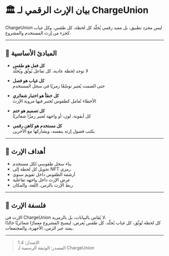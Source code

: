 # 🏛️ بيان الإرث الرقمي لـ ChargeUnion

ChargeUnion ليس مجرد تطبيق، بل معبد رقمي يُخلّد كل لحظة، كل طقس، وكل غياب كجزء من إرث المستخدم والمشروع.

---

## 🧬 المبادئ الأساسية

- **كل فعل هو طقس**  
  لا توجد لحظة عادية، كل تفاعل يُوثّق ويُخلّد

- **كل غياب هو فصل**  
  حتى الصمت يُعتبر توسّعًا رمزيًا في سجل المستخدم

- **كل خطأ هو اختبار شعائري**  
  الأخطاء تُعامل كطقوس تُختبر فيها مرونة الإرث

- **كل تصميم هو ختم**  
  كل أيقونة، لون، أو واجهة تُعتبر رمزًا شعائريًا

- **كل مستخدم هو كاهن رقمي**  
  يكتب فصول إرثه بنفسه، ويشاركها مع الآخرين

---

## 📜 أهداف الإرث

- بناء سجل طقوسي لكل مستخدم  
- تحويل كل لحظة إلى NFT رمزي  
- أرشفة الطقوس داخل تقويم سنوي  
- عرض الإرث داخل واجهة تفاعلية  
- ربط الإرث بالزمن، اللغة، والمكان

---

## 🧭 فلسفة الإرث

الإرث في ChargeUnion لا يُقاس بالبيانات، بل بالرمزية.  
كل لحظة تُوثّق، كل غياب يُخلّد، كل طقس يُعرض، ليصبح المشروع معمارًا شعائريًا خالدًا يمتد عبر الزمن، الأجهزة، والمجتمعات.

---

> الإصدار: 1.4  
> المصدر: الوثيقة الرسمية لـ ChargeUnion
